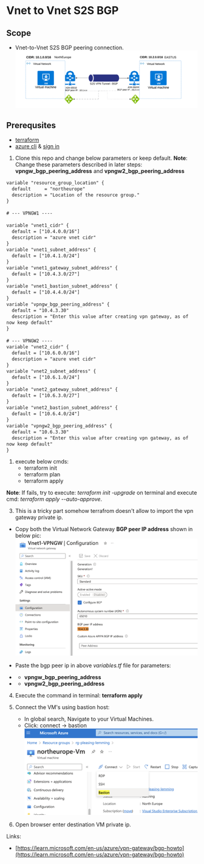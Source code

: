# Vnet to Vnet S2S BGP

## Scope
- Vnet-to-Vnet S2S BGP peering connection.
![diagram](/pics/Vnet-to-Vnet-BGP.png)
## Prerequsites
- [terraform](https://developer.hashicorp.com/terraform/tutorials/aws-get-started/install-cli)
- [azure cli](https://learn.microsoft.com/en-us/cli/azure/install-azure-cli) & [sign in](https://learn.microsoft.com/en-us/cli/azure/authenticate-azure-cli)

1. Clone this repo and change below parameters or keep default. 
**Note**: Change these parameters described in later steps: **vpngw_bgp_peering_address** and
 **vpngw2_bgp_peering_address**
```
variable "resource_group_location" {
  default     = "northeurope"
  description = "Location of the resource group."
}

# --- VPNGW1 ----

variable "vnet1_cidr" {
  default = ["10.4.0.0/16"]
  description = "azure vnet cidr"
}
variable "vnet1_subnet_address" {
  default = ["10.4.1.0/24"]
}
variable "vnet1_gateway_subnet_address" {
  default = ["10.4.3.0/27"]
}
variable "vnet1_bastion_subnet_address" {
  default = ["10.4.4.0/24"]
}
variable "vpngw_bgp_peering_address" {
  default = "10.4.3.30"
  description = "Enter this value after creating vpn gateway, as of now keep default"
}

# --- VPNGW2 ----
variable "vnet2_cidr" {
  default = ["10.6.0.0/16"]
  description = "azure vnet cidr"
}
variable "vnet2_subnet_address" {
  default = ["10.6.1.0/24"]
}
variable "vnet2_gateway_subnet_address" {
  default = ["10.6.3.0/27"]
}
variable "vnet2_bastion_subnet_address" {
  default = ["10.6.4.0/24"]
}
variable "vpngw2_bgp_peering_address" {
  default = "10.6.3.30"
  description = "Enter this value after creating vpn gateway, as of now keep default"
}
```
1. execute below cmds:
   - terraform init
   - terraform plan
   - terraform apply

**Note**: If fails, try to execute: *terraform init -upgrade* on terminal and execute cmd: *terraform apply --auto-approve*.

3. This is a tricky part somehow terrafrom doesn't allow to import the vpn gateway private ip. 

- Copy both the Virtual Network Gateway **BGP peer IP address** shown in below pic:
   ![](/pics/bgp_peer_ip_address.png)

- Paste the bgp peer ip in above *variables.tf* file for parameters: 
- - **vpngw_bgp_peering_address** 
- - **vpngw2_bgp_peering_address**

4. Execute the command in terminal: **terraform apply**
  
5. Connect the VM's using bastion host:
   - In global search, Navigate to your Virtual Machines.
   - Click: connect -> bastion
   ![](/pics/bastion_host.png)
6. Open browser enter destination VM private ip.

Links: 
- [https://learn.microsoft.com/en-us/azure/vpn-gateway/bgp-howto](https://learn.microsoft.com/en-us/azure/vpn-gateway/bgp-howto)
